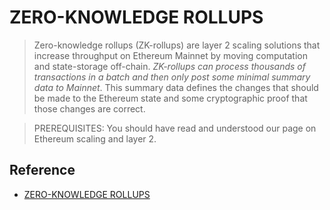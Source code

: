 # ZERO-KNOWLEDGE ROLLUPS

> Zero-knowledge rollups (ZK-rollups) are layer 2 scaling solutions that increase throughput on Ethereum Mainnet by moving computation and state-storage off-chain. _ZK-rollups can process thousands of transactions in a batch and then only post some minimal summary data to Mainnet_. This summary data defines the changes that should be made to the Ethereum state and some cryptographic proof that those changes are correct.

> PREREQUISITES: You should have read and understood our page on Ethereum scaling and layer 2.
## Reference

- [ZERO-KNOWLEDGE ROLLUPS
](https://ethereum.org/en/developers/docs/scaling/zk-rollups/)